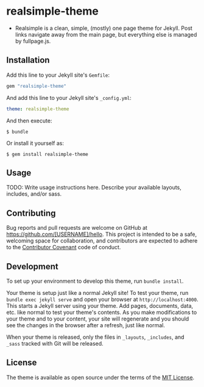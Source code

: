 # realsimple-theme

* Realsimple is a clean, simple, (mostly) one page theme for Jekyll. Post links navigate away from the main page, but everything else is managed by fullpage.js.


## Installation

Add this line to your Jekyll site's `Gemfile`:

```ruby
gem "realsimple-theme"
```

And add this line to your Jekyll site's `_config.yml`:

```yaml
theme: realsimple-theme
```

And then execute:

    $ bundle

Or install it yourself as:

    $ gem install realsimple-theme

## Usage

TODO: Write usage instructions here. Describe your available layouts, includes, and/or sass.

## Contributing

Bug reports and pull requests are welcome on GitHub at https://github.com/[USERNAME]/hello. This project is intended to be a safe, welcoming space for collaboration, and contributors are expected to adhere to the [Contributor Covenant](http://contributor-covenant.org) code of conduct.

## Development

To set up your environment to develop this theme, run `bundle install`.

Your theme is setup just like a normal Jekyll site! To test your theme, run `bundle exec jekyll serve` and open your browser at `http://localhost:4000`. This starts a Jekyll server using your theme. Add pages, documents, data, etc. like normal to test your theme's contents. As you make modifications to your theme and to your content, your site will regenerate and you should see the changes in the browser after a refresh, just like normal.

When your theme is released, only the files in `_layouts`, `_includes`, and `_sass` tracked with Git will be released.

## License

The theme is available as open source under the terms of the [MIT License](https://opensource.org/licenses/MIT).
